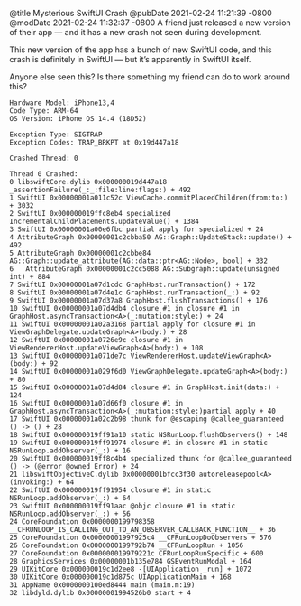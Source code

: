 @title Mysterious SwiftUI Crash
@pubDate 2021-02-24 11:21:39 -0800
@modDate 2021-02-24 11:32:37 -0800
A friend just released a new version of their app — and it has a new crash not seen during development.

This new version of the app has a bunch of new SwiftUI code, and this crash is definitely in SwiftUI — but it’s apparently in SwiftUI itself.

Anyone else seen this? Is there something my friend can do to work around this?

	Hardware Model: iPhone13,4
	Code Type: ARM-64
	OS Version: iPhone OS 14.4 (18D52)
	
	Exception Type: SIGTRAP
	Exception Codes: TRAP_BRKPT at 0x19d447a18

	Crashed Thread: 0

	Thread 0 Crashed:
	0 libswiftCore.dylib 0x000000019d447a18 _assertionFailure(_:_:file:line:flags:) + 492
	1 SwiftUI 0x00000001a011c52c ViewCache.commitPlacedChildren(from:to:) + 3032
	2 SwiftUI 0x000000019ffc8eb4 specialized IncrementalChildPlacements.updateValue() + 1384
	3 SwiftUI 0x00000001a00e6fbc partial apply for specialized + 24
	4 AttributeGraph 0x00000001c2cbba50 AG::Graph::UpdateStack::update() + 492
	5 AttributeGraph 0x00000001c2cbbe84 AG::Graph::update_attribute(AG::data::ptr<AG::Node>, bool) + 332
	6   AttributeGraph 0x00000001c2cc5088 AG::Subgraph::update(unsigned int) + 884
	7 SwiftUI 0x00000001a07d1cdc GraphHost.runTransaction() + 172
	8 SwiftUI 0x00000001a07d4e1c GraphHost.runTransaction(_:) + 92
	9 SwiftUI 0x00000001a07d37a8 GraphHost.flushTransactions() + 176
	10 SwiftUI 0x00000001a07d4db4 closure #1 in closure #1 in GraphHost.asyncTransaction<A>(_:mutation:style:) + 24
	11 SwiftUI 0x00000001a02a3168 partial apply for closure #1 in ViewGraphDelegate.updateGraph<A>(body:) + 28
	12 SwiftUI 0x00000001a0726e9c closure #1 in ViewRendererHost.updateViewGraph<A>(body:) + 108
	13 SwiftUI 0x00000001a071de7c ViewRendererHost.updateViewGraph<A>(body:) + 92
	14 SwiftUI 0x00000001a029f6d0 ViewGraphDelegate.updateGraph<A>(body:) + 80 
	15 SwiftUI 0x00000001a07d4d84 closure #1 in GraphHost.init(data:) + 124 
	16 SwiftUI 0x00000001a07d66f0 closure #1 in GraphHost.asyncTransaction<A>(_:mutation:style:)partial apply + 40
	17 SwiftUI 0x00000001a02c2b98 thunk for @escaping @callee_guaranteed () -> () + 28
	18 SwiftUI 0x000000019ff91a10 static NSRunLoop.flushObservers() + 148
	19 SwiftUI 0x000000019ff91974 closure #1 in closure #1 in static NSRunLoop.addObserver(_:) + 16
	20 SwiftUI 0x000000019ff8c4b4 specialized thunk for @callee_guaranteed () -> (@error @owned Error) + 24
	21 libswiftObjectiveC.dylib 0x00000001bfcc3f30 autoreleasepool<A>(invoking:) + 64
	22 SwiftUI 0x000000019ff91954 closure #1 in static NSRunLoop.addObserver(_:) + 64
	23 SwiftUI 0x000000019ff91aac @objc closure #1 in static NSRunLoop.addObserver(_:) + 56
	24 CoreFoundation 0x0000000199798358 __CFRUNLOOP_IS_CALLING_OUT_TO_AN_OBSERVER_CALLBACK_FUNCTION__ + 36
	25 CoreFoundation 0x00000001997925c4 __CFRunLoopDoObservers + 576
	26 CoreFoundation 0x0000000199792b74 __CFRunLoopRun + 1056
	27 CoreFoundation 0x000000019979221c CFRunLoopRunSpecific + 600
	28 GraphicsServices 0x00000001b135e784 GSEventRunModal + 164
	29 UIKitCore 0x000000019c1d2ee8 -[UIApplication _run] + 1072
	30 UIKitCore 0x000000019c1d875c UIApplicationMain + 168
	31 AppName 0x0000000100ed8444 main (main.m:19)
	32 libdyld.dylib 0x00000001994526b0 start + 4
